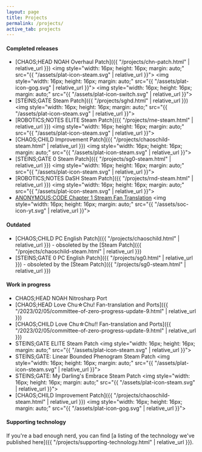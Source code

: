 ```yaml
---
layout: page
title: Projects
permalink: /projects/
active_tab: projects
---
```


#### Completed releases

* [CHAOS;HEAD NOAH Overhaul Patch]({{ "/projects/chn-patch.html" | relative_url }})
    <img style="width: 16px; height: 16px; margin: auto;" src="{{ "/assets/plat-icon-steam.svg" | relative_url }}">
    <img style="width: 16px; height: 16px; margin: auto;" src="{{ "/assets/plat-icon-gog.svg" | relative_url }}">
    <img style="width: 16px; height: 16px; margin: auto;" src="{{ "/assets/plat-icon-switch.svg" | relative_url }}">
* [STEINS;GATE Steam Patch]({{ "/projects/sghd.html" | relative_url }}) 
    <img style="width: 16px; height: 16px; margin: auto;" src="{{ "/assets/plat-icon-steam.svg" | relative_url }}">
* [ROBOTICS;NOTES ELITE Steam Patch]({{ "/projects/rne-steam.html" | relative_url }})
    <img style="width: 16px; height: 16px; margin: auto;" src="{{ "/assets/plat-icon-steam.svg" | relative_url }}">
* [CHAOS;CHILD Improvement Patch]({{ "/projects/chaoschild-steam.html" | relative_url }})
    <img style="width: 16px; height: 16px; margin: auto;" src="{{ "/assets/plat-icon-steam.svg" | relative_url }}">
* [STEINS;GATE 0 Steam Patch]({{ "/projects/sg0-steam.html" | relative_url }})
    <img style="width: 16px; height: 16px; margin: auto;" src="{{ "/assets/plat-icon-steam.svg" | relative_url }}">
* [ROBOTICS;NOTES DaSH Steam Patch]({{ "/projects/rnd-steam.html" | relative_url }})
    <img style="width: 16px; height: 16px; margin: auto;" src="{{ "/assets/plat-icon-steam.svg" | relative_url }}">
* [ANONYMOUS;CODE Chapter 1 Stream Fan Translation](https://www.youtube.com/playlist?list=PLeViZIz-t1nfNxhH1MUmD6xzSU9c7n6_8)
    <img style="width: 16px; height: 16px; margin: auto;" src="{{ "/assets/soc-icon-yt.svg" | relative_url }}">

#### Outdated

* [CHAOS;CHILD PC English Patch]({{ "/projects/chaoschild.html" | relative_url }}) - obsoleted by the [Steam Patch]({{ "/projects/chaoschild-steam.html" | relative_url }})
* [STEINS;GATE 0 PC English Patch]({{ "/projects/sg0.html" | relative_url }}) - obsoleted by the [Steam Patch]({{ "/projects/sg0-steam.html" | relative_url }})

#### Work in progress
* CHAOS;HEAD NOAH Nitrosharp Port
* [CHAOS;HEAD Love Chu☆Chu! Fan-translation and Ports]({{ "/2023/02/05/committee-of-zero-progress-update-9.html" | relative_url }})
* [CHAOS;CHILD Love Chu☆Chu!! Fan-translation and Ports]({{ "/2023/02/05/committee-of-zero-progress-update-9.html" | relative_url }})
* STEINS;GATE ELITE Steam Patch
    <img style="width: 16px; height: 16px; margin: auto;" src="{{ "/assets/plat-icon-steam.svg" | relative_url }}">
* STEINS;GATE: Linear Bounded Phenogram Steam Patch
    <img style="width: 16px; height: 16px; margin: auto;" src="{{ "/assets/plat-icon-steam.svg" | relative_url }}">
* STEINS;GATE: My Darling's Embrace Steam Patch
    <img style="width: 16px; height: 16px; margin: auto;" src="{{ "/assets/plat-icon-steam.svg" | relative_url }}">
* [CHAOS;CHILD Improvement Patch]({{ "/projects/chaoschild-steam.html" | relative_url }})
    <img style="width: 16px; height: 16px; margin: auto;" src="{{ "/assets/plat-icon-gog.svg" | relative_url }}">

#### Supporting technology

If you're a bad enough nerd, you can find [a listing of the technology we've published here]({{ "/projects/supporting-technology.html" | relative_url }}).
